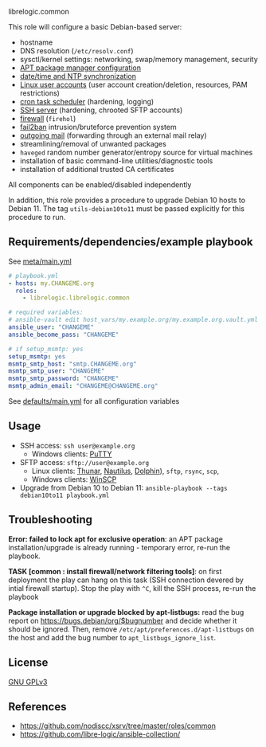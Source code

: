 librelogic.common

This role will configure a basic Debian-based server:

- hostname
- DNS resolution (`/etc/resolv.conf`)
- sysctl/kernel settings: networking, swap/memory management, security
- [APT package manager configuration](tasks/apt.yml)
- [date/time and NTP synchronization](tasks/datetime.yml)
- [Linux user accounts](tasks/users.yml) (user account creation/deletion, resources, PAM restrictions)
- [cron task scheduler](tasks/cron.yml) (hardening, logging)
- [SSH server](tasks/ssh.yml) (hardening, chrooted SFTP accounts)
- [firewall](tasks/firewall.yml) (`firehol`)
- [fail2ban](tasks/fail2ban.yml) intrusion/bruteforce prevention system
- [outgoing mail](tasks/mail.yml) (forwarding through an external mail relay)
- streamlining/removal of unwanted packages
- `haveged` random number generator/entropy source for virtual machines
- installation of basic command-line utilities/diagnostic tools
- installation of additional trusted CA certificates

All components can be enabled/disabled independently

In addition, this role provides a procedure to upgrade Debian 10 hosts to Debian 11. The tag `utils-debian10to11` must be passed explicitly for this procedure to run.

## Requirements/dependencies/example playbook

See [meta/main.yml](meta/main.yml)


```yaml
# playbook.yml
- hosts: my.CHANGEME.org
  roles:
    - librelogic.librelogic.common

# required variables:
# ansible-vault edit host_vars/my.example.org/my.example.org.vault.yml
ansible_user: "CHANGEME"
ansible_become_pass: "CHANGEME"

# if setup_msmtp: yes
setup_msmtp: yes
msmtp_smtp_host: "smtp.CHANGEME.org"
msmtp_smtp_user: "CHANGEME"
msmtp_smtp_password: "CHANGEME"
msmtp_admin_email: "CHANGEME@CHANGEME.org"
```

See [defaults/main.yml](defaults/main.yml) for all configuration variables

## Usage

- SSH access: `ssh user@example.org`
  - Windows clients: [PuTTY](https://www.chiark.greenend.org.uk/~sgtatham/putty/)
- SFTP access: `sftp://user@example.org`
  - Linux clients: [Thunar](http://docs.xfce.org/xfce/thunar/start), [Nautilus](https://wiki.gnome.org/action/show/Apps/Nautilus), [Dolphin](https://www.kde.org/applications/system/dolphin/)), `sftp`, `rsync`, `scp`,
  - Windows clients: [WinSCP](https://winscp.net/eng/index.php)
- Upgrade from Debian 10 to Debian 11: `ansible-playbook --tags debian10to11 playbook.yml`


## Troubleshooting

**Error: failed to lock apt for exclusive operation**: an APT package installation/upgrade is already running - temporary error, re-run the playbook.

**TASK [common : install firewall/network filtering tools]**: on first deployment the play can hang on this task (SSH connection devered by intial firewall startup). Stop the play with `^C`, kill the SSH process, re-run the playbook

**Package installation or upgrade blocked by apt-listbugs:** read the bug report on https://bugs.debian/org/$bugnumber and decide whether it should be ignored. Then, remove `/etc/apt/preferences.d/apt-listbugs` on the host and add the bug number to `apt_listbugs_ignore_list`.

## License

[GNU GPLv3](https://www.gnu.org/licenses/gpl-3.0.txt)

## References

- https://github.com/nodiscc/xsrv/tree/master/roles/common
- https://github.com/libre-logic/ansible-collection/

